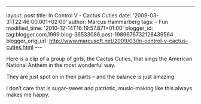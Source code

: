 ---
layout: post
title: In Control V - Cactus Cuties
date: '2009-03-31T22:46:00.001+02:00'
author: Marcus Hammarberg
tags: - Fun
modified_time: '2010-12-14T16:19:57.871+01:00'
blogger_id: tag:blogger.com,1999:blog-36533086.post-1989676732126439564
blogger_orig_url: http://www.marcusoft.net/2009/03/in-control-v-cactus-cuties.html ---

Here is a clip of a group of girls, the Cactus Cuties, that sings the
American National Anthem in the most wonderful way.

They are just spot on in their parts – and the balance is just amazing.

<div
id="scid:5737277B-5D6D-4f48-ABFC-DD9C333F4C5D:d18717d6-aebb-405b-9857-a1655387e51d"
class="wlWriterEditableSmartContent"
style="padding-right: 0px; display: inline; padding-left: 0px; float: none; padding-bottom: 0px; margin: 0px; padding-top: 0px">

<div>

</div>

</div>

I don’t care that is sugar-sweet and patriotic, music-making like this
always makes me happy.
